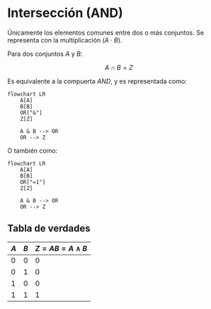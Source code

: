 # Intersección (AND)

Únicamente los elementos comunes entre dos o más conjuntos. Se representa con la multiplicación ($A \cdot B$).

Para dos conjuntos $A$ y $B$:

$$
A \cap B = Z
$$

Es equivalente a la compuerta *AND*, y es representada como:

```mermaid
flowchart LR
    A[A]
    B[B]
    OR["&"]
    Z[Z]

    A & B --> OR
    OR --> Z
```

O también como:

```mermaid
flowchart LR
    A[A]
    B[B]
    OR["=1"]
    Z[Z]

    A & B --> OR
    OR --> Z
```

## Tabla de verdades

| $A$ | $B$ | $Z=AB=A \land B$ |
| --- | --- | ---------------- |
| 0   | 0   | 0                |
| 0   | 1   | 0                |
| 1   | 0   | 0                |
| 1   | 1   | 1                |
